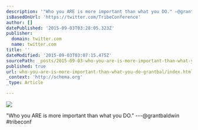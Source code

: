```yaml
---
description: '"Who you ARE is more important than what you DO." —@grantbaldwin #tribeconf'
isBasedOnUrl: 'https://twitter.com/TribeConference'
author: []
datePublished: '2015-09-03T03:28:05.323Z'
publisher:
  domain: twitter.com
  name: twitter.com
title: ''
dateModified: '2015-09-03T03:07:15.475Z'
sourcePath: _posts/2015-09-03-who-you-are-is-more-important-than-what-you-do-grantbal.md
published: true
url: who-you-are-is-more-important-than-what-you-do-grantbal/index.html
_context: 'http://schema.org'
_type: Article

---
```

![](https://pbs.twimg.com/media/CNrll7jUwAEYq23.png)

"Who you ARE is more important than what you DO." ---@grantbaldwin \#tribeconf